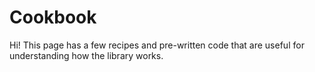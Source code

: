 # Cookbook

Hi! This page has a few recipes and pre-written code that are useful for understanding how the library works.
